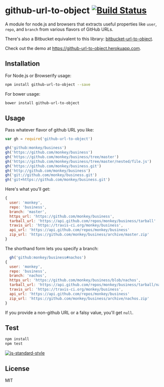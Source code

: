 # github-url-to-object  [![Build Status](https://travis-ci.org/zeke/github-url-to-object.png?branch=master)](https://travis-ci.org/zeke/github-url-to-object)

A module for node.js and browsers that extracts useful properties like `user`,
`repo`, and `branch` from various flavors of GitHub URLs.

There's also a Bitbucket equivalent to this library: [bitbucket-url-to-object](https://github.com/zeke/bitbucket-url-to-object).

Check out the demo at https://github-url-to-object.herokuapp.com.

## Installation

For Node.js or Browserify usage:

```sh
npm install github-url-to-object --save
```

For bower usage:

```sh
bower install github-url-to-object
```

## Usage

Pass whatever flavor of github URL you like:

```js
var gh = require('github-url-to-object')

gh('github:monkey/business')
gh('https://github.com/monkey/business')
gh('https://github.com/monkey/business/tree/master')
gh('https://github.com/monkey/business/tree/master/nested/file.js')
gh('https://github.com/monkey/business.git')
gh('http://github.com/monkey/business')
gh('git://github.com/monkey/business.git')
gh('git+https://github.com/monkey/business.git')
```

Here's what you'll get:

```js
{
  user: 'monkey',
  repo: 'business',
  branch: 'master',
  https_url: 'https://github.com/monkey/business',
  tarball_url: 'https://api.github.com/repos/monkey/business/tarball'
  travis_url: 'https://travis-ci.org/monkey/business',
  api_url: 'https://api.github.com/repos/monkey/business'
  zip_url: 'https://github.com/monkey/business/archive/master.zip'
}
```

The shorthand form lets you specify a branch:

```js
  gh('github:monkey/business#nachos')
{
  user: 'monkey',
  repo: 'business',
  branch: 'nachos',
  https_url: 'https://github.com/monkey/business/blob/nachos',
  tarball_url: 'https://api.github.com/repos/monkey/business/tarball/nachos',
  travis_url: 'https://travis-ci.org/monkey/business',
  api_url: 'https://api.github.com/repos/monkey/business'
  zip_url: 'https://github.com/monkey/business/archive/nachos.zip'
}
```

If you provide a non-github URL or a falsy value, you'll get `null`.

## Test

```sh
npm install
npm test
```

[![js-standard-style](https://cdn.rawgit.com/feross/standard/master/badge.svg)](https://github.com/feross/standard)

## License

MIT
